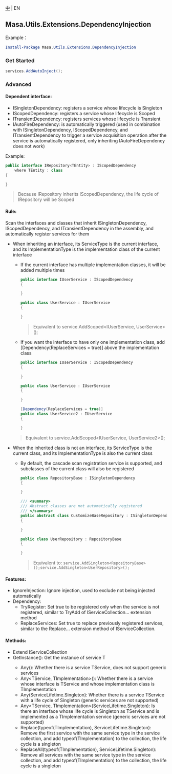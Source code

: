 [中](README.zh-CN.md) | EN

## Masa.Utils.Extensions.DependencyInjection

Example：

``` powershell
Install-Package Masa.Utils.Extensions.DependencyInjection
```

### Get Started

````C#
services.AddAutoInject();
````

### Advanced

#### Dependent interface:

* ISingletonDependency: registers a service whose lifecycle is Singleton
* IScopedDependency: registers a service whose lifecycle is Scoped
* ITransientDependency: registers services whose lifecycle is Transient
* IAutoFireDependency: is automatically triggered (used in combination with ISingletonDependency, IScopedDependency, and ITransientDependency to trigger a service acquisition operation after the service is automatically registered, only inheriting IAutoFireDependency does not work)

Example:

````c#
public interface IRepository<TEntity> : IScopedDependency
    where TEntity : class
{

}
````

> Because IRepository<TEntity> inherits IScopedDependency, the life cycle of IRepository<TEntity> will be Scoped

#### Rule:

Scan the interfaces and classes that inherit ISingletonDependency, IScopedDependency, and ITransientDependency in the assembly, and automatically register services for them

* When inheriting an interface, its ServiceType is the current interface, and its ImplementationType is the implementation class of the current interface
   * If the current interface has multiple implementation classes, it will be added multiple times

     ```` C#
     public interface IUserService : IScopedDependency
     {

     }

     public class UserService : IUserService
     {

     }
     ````
     > Equivalent to service.AddScoped<IUserService, UserService>();

  * If you want the interface to have only one implementation class, add [Dependency(ReplaceServices = true)] above the implementation class

      ```` C#
      public interface IUserService : IScopedDependency
      {

      }

      public class UserService : IUserService
      {

      }

      [Dependency(ReplaceServices = true)]
      public class UserService2 : IUserService
      {

      }
      ````
  > Equivalent to service.AddScoped<IUserService, UserService2>();

* When the inherited class is not an interface, its ServiceType is the current class, and its ImplementationType is also the current class
   * By default, the cascade scan registration service is supported, and subclasses of the current class will also be registered

     ```` C#
     public class RepositoryBase : ISingletonDependency
     {

     }

     /// <summary>
     /// Abstract classes are not automatically registered
     /// </summary>
     public abstract class CustomizeBaseRepository : ISingletonDependency
     {

     }

     public class UserRepository : RepositoryBase
     {

     }
     ````

     > Equivalent to: `service.AddSingleton<RepositoryBase>();service.AddSingleton<UserRepository>();`

#### Features:

* IgnoreInjection: Ignore injection, used to exclude not being injected automatically
* Dependency:
    * TryRegister: Set true to be registered only when the service is not registered, similar to TryAdd of IServiceCollection... extension method
    * ReplaceServices: Set true to replace previously registered services, similar to the Replace... extension method of IServiceCollection.

#### Methods:

* Extend IServiceCollection
* GetInstance<TService>(): Get the instance of service T
    * Any<TService>(): Whether there is a service TService, does not support generic services
    * Any<TService, TImplementation>(): Whether there is a service whose interface is TService and whose implementation class is TImplementation
    * Any<TService>(ServiceLifetime.Singleton): Whether there is a service TService with a life cycle of Singleton (generic services are not supported)
    * Any<TService, TImplementation>(ServiceLifetime.Singleton): Is there an interface whose life cycle is Singleton as TService and is implemented as a TImplementation service (generic services are not supported)
    * Replace<TService>(typeof(TImplementation), ServiceLifetime.Singleton): Remove the first service with the same service type in the service collection, and add typeof(TImplementation) to the collection, the life cycle is a singleton
    * ReplaceAll<TService>(typeof(TImplementation), ServiceLifetime.Singleton): Remove all services with the same service type in the service collection, and add typeof(TImplementation) to the collection, the life cycle is a singleton